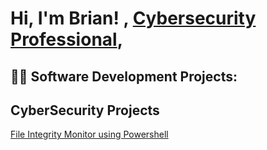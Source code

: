 <h1>Hi, I'm Brian! </a>, <a href="https://www.linkedin.com/in/brian-pham-b94917141
/">Cybersecurity Professional</a>, 

<h2>👨‍💻 Software Development Projects:</h2>


<h2>CyberSecurity Projects</h2>
<a href="https://github.com/BrianPham2595/File-Integrity-Monitor-using-powershell.git">File Integrity Monitor using Powershell</a>


[linkedin]: https://www.linkedin.com/in/brian-pham-b94917141


<!--


Here are some ideas to get you started:

- 🔭 I’m currently working on ...
- 🌱 I’m currently learning ...
- 👯 I’m looking to collaborate on ...
- 🤔 I’m looking for help with ...
- 💬 Ask me about ...
- 📫 How to reach me: ...
- 😄 Pronouns: ...
- ⚡ Fun fact: ...
-->
